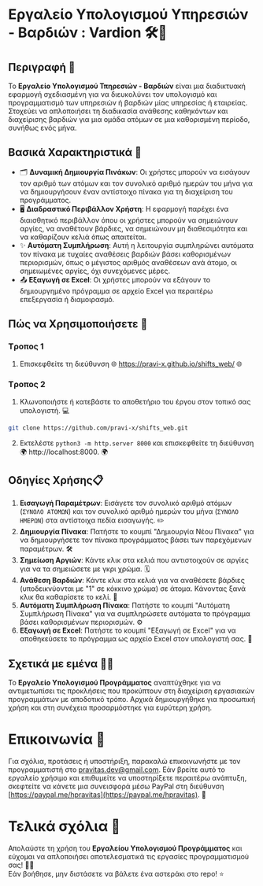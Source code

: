 # Εργαλείο Υπολογισμού Υπηρεσιών - Βαρδιών : Vardion 🛠️📅

## Περιγραφή 📝

Το **Εργαλείο Υπολογισμού Τπηρεσιών - Βαρδιών** είναι μια διαδικτυακή εφαρμογή σχεδιασμένη για να διευκολύνει τον υπολογισμό και προγραμματισμό των υπηρεσιών ή βαρδιών μίας υπηρεσίας ή εταιρείας. Στοχεύει να απλοποιήσει τη διαδικασία ανάθεσης καθηκόντων και διαχείρισης βαρδιών για μια ομάδα ατόμων σε μια καθορισμένη περίοδο, συνήθως ενός μήνα.

## Βασικά Χαρακτηριστικά 🌟

- 🗂️ **Δυναμική Δημιουργία Πινάκων**:  Οι χρήστες μπορούν να εισάγουν τον αριθμό των ατόμων και τον συνολικό αριθμό ημερών του μήνα για να δημιουργήσουν έναν αντίστοιχο πίνακα για τη διαχείριση του προγράμματος.
- 🖥️ **Διαδραστικό Περιβάλλον Χρήστη**: Η εφαρμογή παρέχει ένα διαισθητικό περιβάλλον όπου οι χρήστες μπορούν να σημειώνουν αργίες, να αναθέτουν βάρδιες, να σημειώνουν μη διαθεσιμότητα και να καθαρίζουν κελιά όπως απαιτείται.
- ✨ **Αυτόματη Συμπλήρωση**:  Αυτή η λειτουργία συμπληρώνει αυτόματα τον πίνακα με τυχαίες αναθέσεις βαρδιών βάσει καθορισμένων περιορισμών, όπως ο μέγιστος αριθμός αναθέσεων ανά άτομο, οι σημειωμένες αργίες, όχι συνεχόμενες μέρες.
- 📤 **Εξαγωγή σε Excel**:  Οι χρήστες μπορούν να εξάγουν το δημιουργημένο πρόγραμμα σε αρχείο Excel για περαιτέρω επεξεργασία ή διαμοιρασμό.

## Πώς να Χρησιμοποιήσετε 🚀

### Tροπος 1

1. Επισκεφθείτε τη διεύθυνση 🌐 https://pravi-x.github.io/shifts_web/ 🌐

### Tροπος 2

1. Κλωνοποιήστε ή κατεβάστε το αποθετήριο του έργου στον τοπικό σας υπολογιστή. 💻
```bash
git clone https://github.com/pravi-x/shifts_web.git
```
2. Εκτελέστε `python3 -m http.server 8000` και επισκεφθείτε τη διεύθυνση  🌍 http://localhost:8000. 🌍

## Οδηγίες Χρήσης📋

1. **Εισαγωγή Παραμέτρων**: Εισάγετε τον συνολικό αριθμό ατόμων (`ΣΥΝΟΛΟ ΑΤΟΜΩΝ`) και τον συνολικό αριθμό ημερών του μήνα (`ΣΥΝΟΛΟ ΗΜΕΡΩΝ`) στα αντίστοιχα πεδία εισαγωγής. ✏️
2. **Δημιουργία Πίνακα**: Πατήστε το κουμπί "Δημιουργία Νέου Πίνακα" για να δημιουργήσετε τον πίνακα προγράμματος βάσει των παρεχόμενων παραμέτρων. 🛠️
3. **Σημείωση Αργιών**: Κάντε κλικ στα κελιά που αντιστοιχούν σε αργίες για να τα σημειώσετε με γκρι χρώμα. 🗓️
4. **Ανάθεση Βαρδιών**: Κάντε κλικ στα κελιά για να αναθέσετε βάρδιες (υποδεικνύονται με "1" σε κόκκινο χρώμα) σε άτομα. Κάνοντας ξανά κλικ θα καθαρίσετε το κελί. 🔴
5. **Αυτόματη Συμπλήρωση Πίνακα**: Πατήστε το κουμπί "Αυτόματη Συμπλήρωση Πίνακα" για να συμπληρώσετε αυτόματα το πρόγραμμα βάσει καθορισμένων περιορισμών. ⚙️
6. **Εξαγωγή σε Excel**: Πατήστε το κουμπί "Εξαγωγή σε Excel" για να αποθηκεύσετε το πρόγραμμα ως αρχείο Excel στον υπολογιστή σας. 📑

## Σχετικά με εμένα 👨‍💻

Το **Εργαλείο Υπολογισμού Προγράμματος** αναπτύχθηκε για να αντιμετωπίσει τις προκλήσεις που προκύπτουν στη διαχείριση εργασιακών προγραμμάτων με αποδοτικό τρόπο. Αρχικά δημιουργήθηκε για προσωπική χρήση και στη συνέχεια προσαρμόστηκε για ευρύτερη χρήση.

# Επικοινωνία 📧
Για σχόλια, προτάσεις ή υποστήριξη, παρακαλώ επικοινωνήστε με τον προγραμματιστή στο [pravitas.dev@gmail.com](mailto:pravitas.dev@gmail.com). Εάν βρείτε αυτό το εργαλείο χρήσιμο και επιθυμείτε να υποστηρίξετε περαιτέρω ανάπτυξη, σκεφτείτε να κάνετε μια συνεισφορά μέσω PayPal στη διεύθυνση [https://paypal.me/hpravitas](https://paypal.me/hpravitas). 💖

# Τελικά σχόλια 🌟
Απολαύστε τη χρήση του **Εργαλείου Υπολογισμού Προγράμματος** και εύχομαι να απλοποιήσει αποτελεσματικά τις εργασίες προγραμματισμού σας! 📅✨  
Εάν βοήθησε, μην διστάσετε να βάλετε ένα αστεράκι στο repo! ⭐
